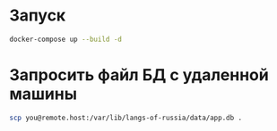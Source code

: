 # Запуск
```bash
docker-compose up --build -d
```

# Запросить файл БД с удаленной машины
```bash
scp you@remote.host:/var/lib/langs-of-russia/data/app.db .
```